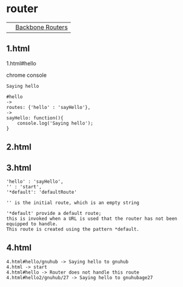 router
============

| | |
| ----- | ----- |
| |[Backbone Routers](http://techbus.safaribooksonline.com/book/programming/javascript/9781430263340/chapter-5-routers-and-events/sec1_9781430263340_ch05_xhtml) |

1.html
------------
1.html#hello

chrome console
```
Saying hello
```

```
#hello
->
routes: {'hello' : 'sayHello'},
->
sayHello: function(){
    console.log('Saying hello');
}
```

2.html
---------------


3.html
-----------

```
'hello' : 'sayHello',
'' : 'start',
'*default': 'defaultRoute'
```

```
'' is the initial route, which is an empty string
```
```
'*default' provide a default route; 
this is invoked when a URL is used that the router has not been equipped to handle. 
This route is created using the pattern *default.
```







4.html
------------

```
4.html#hello/gnuhub -> Saying hello to gnuhub
4.html -> start
4.html#hello -> Router does not handle this route
4.html#hello2/gnuhub/27 -> Saying hello to gnuhubage27
```